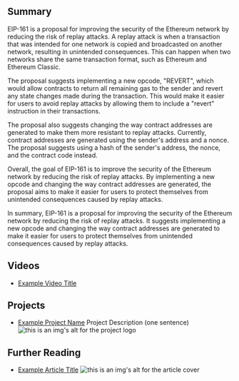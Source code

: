 ## Summary

EIP-161 is a proposal for improving the security of the Ethereum network by reducing the risk of replay attacks. A replay attack is when a transaction that was intended for one network is copied and broadcasted on another network, resulting in unintended consequences. This can happen when two networks share the same transaction format, such as Ethereum and Ethereum Classic. 

The proposal suggests implementing a new opcode, "REVERT", which would allow contracts to return all remaining gas to the sender and revert any state changes made during the transaction. This would make it easier for users to avoid replay attacks by allowing them to include a "revert" instruction in their transactions. 

The proposal also suggests changing the way contract addresses are generated to make them more resistant to replay attacks. Currently, contract addresses are generated using the sender's address and a nonce. The proposal suggests using a hash of the sender's address, the nonce, and the contract code instead. 

Overall, the goal of EIP-161 is to improve the security of the Ethereum network by reducing the risk of replay attacks. By implementing a new opcode and changing the way contract addresses are generated, the proposal aims to make it easier for users to protect themselves from unintended consequences caused by replay attacks. 

In summary, EIP-161 is a proposal for improving the security of the Ethereum network by reducing the risk of replay attacks. It suggests implementing a new opcode and changing the way contract addresses are generated to make it easier for users to protect themselves from unintended consequences caused by replay attacks.

## Videos

- [Example Video Title](https://www.youtube.com/watch?v=TDGq4aeevgY)

## Projects

- [Example Project Name](https://xxxx.xxx/xxxxx) Project Description (one sentence) ![this is an img's alt for the project logo](https://xxxx.xxx/project-logo.xxx)

## Further Reading

- [Example Article Title](https://xxxx.xxx/xxxxx) ![this is an img's alt for the article cover](https://xxxx.xxx/article-cover.xxx)
